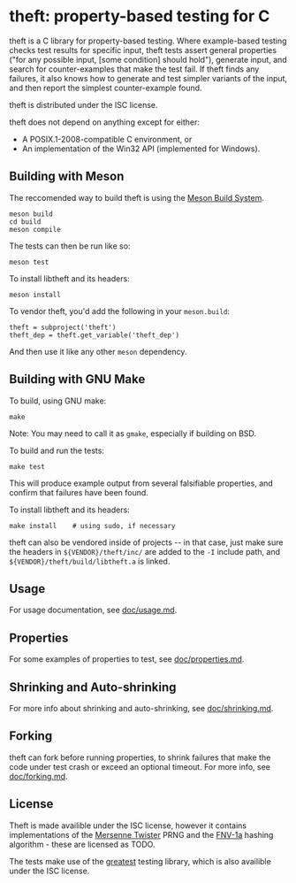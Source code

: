 theft: property-based testing for C
===================================

theft is a C library for property-based testing. Where example-based testing
checks test results for specific input, theft tests assert general properties
("for any possible input, [some condition] should hold"), generate input, and
search for counter-examples that make the test fail. If theft finds any
failures, it also knows how to generate and test simpler variants of the input,
and then report the simplest counter-example found.

theft is distributed under the ISC license.

theft does not depend on anything except for either:

- A POSIX.1-2008-compatible C environment, or
- An implementation of the Win32 API (implemented for Windows).

Building with Meson
-------------------

The reccomended way to build theft is using the
[Meson Build System](https://mesonbuild.com).

    meson build
    cd build
    meson compile

The tests can then be run like so:

    meson test

To install libtheft and its headers:

    meson install

To vendor theft, you'd add the following in your `meson.build`:

    theft = subproject('theft')
    theft_dep = theft.get_variable('theft_dep')

And then use it like any other `meson` dependency.

Building with GNU Make
----------------------

To build, using GNU make:

    make

Note: You may need to call it as `gmake`, especially if building on BSD.

To build and run the tests:

    make test

This will produce example output from several falsifiable properties, and
confirm that failures have been found.

To install libtheft and its headers:

    make install    # using sudo, if necessary

theft can also be vendored inside of projects -- in that case, just make
sure the headers in `${VENDOR}/theft/inc/` are added to the `-I` include
path, and `${VENDOR}/theft/build/libtheft.a` is linked.

Usage
-----

For usage documentation, see [doc/usage.md](doc/usage.md).

Properties
----------

For some examples of properties to test, see
[doc/properties.md](doc/properties.md).

Shrinking and Auto-shrinking
----------------------------

For more info about shrinking and auto-shrinking, see
[doc/shrinking.md](doc/shrinking.md).

Forking
-------

theft can fork before running properties, to shrink failures that make
the code under test crash or exceed an optional timeout. For more info,
see [doc/forking.md](doc/forking.md).

License
-------

Theft is made availible under the ISC license, however it contains
implementations of the [Mersenne Twister][mt] PRNG and the [FNV-1a][fnv]
hashing algorithm - these are licensed as TODO.

The tests make use of the [greatest][] testing library, which is also availible
under the ISC license.

[greatest]: https://github.com/silentbicycle/greatest
[mt]: http://www.math.sci.hiroshima-u.ac.jp/~m-mat/MT/emt.html
[fnv]: http://www.isthe.com/chongo/tech/comp/fnv/
